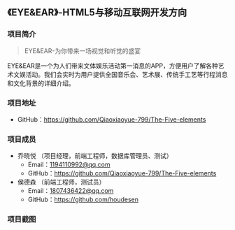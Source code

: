 ## 《EYE&EAR》-HTML5与移动互联网开发方向

### 项目简介

>EYE&EAR-为你带来一场视觉和听觉的盛宴

EYE&EAR是一个为人们带来文体娱乐活动第一消息的APP，方便用户了解各种艺术文娱活动。我们会实时为用户提供全国音乐会、艺术展、传统手工艺等行程消息和文化背景的详细介绍。

### 项目地址
  - GitHub：https://github.com/Qiaoxiaoyue-799/The-Five-elements

### 项目成员
* 乔晓悦 （项目经理，前端工程师，数据库管理员、测试）
    * Email：1194110992@qq.com
    * GitHub：https://github.com/Qiaoxiaoyue-799/The-Five-elements
* 侯德森 （前端工程师，测试员）
    * Email：1807436422@qq.com
    * GitHub：https://github.com/houdesen
    
### 项目截图

